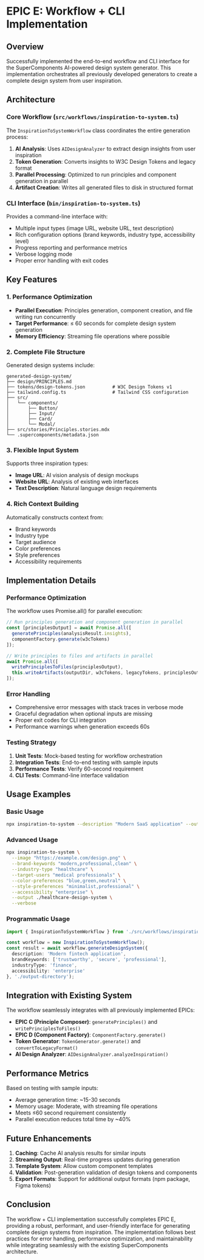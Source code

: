 # EPIC E: Workflow + CLI Implementation

## Overview

Successfully implemented the end-to-end workflow and CLI interface for the SuperComponents AI-powered design system generator. This implementation orchestrates all previously developed generators to create a complete design system from user inspiration.

## Architecture

### Core Workflow (`src/workflows/inspiration-to-system.ts`)

The `InspirationToSystemWorkflow` class coordinates the entire generation process:

1. **AI Analysis**: Uses `AIDesignAnalyzer` to extract design insights from user inspiration
2. **Token Generation**: Converts insights to W3C Design Tokens and legacy format
3. **Parallel Processing**: Optimized to run principles and component generation in parallel
4. **Artifact Creation**: Writes all generated files to disk in structured format

### CLI Interface (`bin/inspiration-to-system.ts`)

Provides a command-line interface with:
- Multiple input types (image URL, website URL, text description)
- Rich configuration options (brand keywords, industry type, accessibility level)
- Progress reporting and performance metrics
- Verbose logging mode
- Proper error handling with exit codes

## Key Features

### 1. Performance Optimization

- **Parallel Execution**: Principles generation, component creation, and file writing run concurrently
- **Target Performance**: ≤ 60 seconds for complete design system generation
- **Memory Efficiency**: Streaming file operations where possible

### 2. Complete File Structure

Generated design systems include:
```
generated-design-system/
├── design/PRINCIPLES.md
├── tokens/design-tokens.json          # W3C Design Tokens v1
├── tailwind.config.ts                 # Tailwind CSS configuration
├── src/
│   └── components/
│       ├── Button/
│       ├── Input/
│       ├── Card/
│       └── Modal/
├── src/stories/Principles.stories.mdx
└── .supercomponents/metadata.json
```

### 3. Flexible Input System

Supports three inspiration types:
- **Image URL**: AI vision analysis of design mockups
- **Website URL**: Analysis of existing web interfaces
- **Text Description**: Natural language design requirements

### 4. Rich Context Building

Automatically constructs context from:
- Brand keywords
- Industry type
- Target audience
- Color preferences
- Style preferences
- Accessibility requirements

## Implementation Details

### Performance Optimization

The workflow uses Promise.all() for parallel execution:

```typescript
// Run principles generation and component generation in parallel
const [principlesOutput] = await Promise.all([
  generatePrinciples(analysisResult.insights),
  componentFactory.generate(w3cTokens)
]);

// Write principles to files and artifacts in parallel
await Promise.all([
  writePrinciplesToFiles(principlesOutput),
  this.writeArtifacts(outputDir, w3cTokens, legacyTokens, principlesOutput, analysisResult.insights, inspirationInput)
]);
```

### Error Handling

- Comprehensive error messages with stack traces in verbose mode
- Graceful degradation when optional inputs are missing
- Proper exit codes for CLI integration
- Performance warnings when generation exceeds 60s

### Testing Strategy

1. **Unit Tests**: Mock-based testing for workflow orchestration
2. **Integration Tests**: End-to-end testing with sample inputs
3. **Performance Tests**: Verify 60-second requirement
4. **CLI Tests**: Command-line interface validation

## Usage Examples

### Basic Usage

```bash
npx inspiration-to-system --description "Modern SaaS application" --output ./my-design-system
```

### Advanced Usage

```bash
npx inspiration-to-system \
  --image "https://example.com/design.png" \
  --brand-keywords "modern,professional,clean" \
  --industry-type "healthcare" \
  --target-users "medical professionals" \
  --color-preferences "blue,green,neutral" \
  --style-preferences "minimalist,professional" \
  --accessibility "enterprise" \
  --output ./healthcare-design-system \
  --verbose
```

### Programmatic Usage

```typescript
import { InspirationToSystemWorkflow } from './src/workflows/inspiration-to-system.js';

const workflow = new InspirationToSystemWorkflow();
const result = await workflow.generateDesignSystem({
  description: 'Modern fintech application',
  brandKeywords: ['trustworthy', 'secure', 'professional'],
  industryType: 'finance',
  accessibility: 'enterprise'
}, './output-directory');
```

## Integration with Existing System

The workflow seamlessly integrates with all previously implemented EPICs:

- **EPIC C (Principle Composer)**: `generatePrinciples()` and `writePrinciplesToFiles()`
- **EPIC D (Component Factory)**: `ComponentFactory.generate()`
- **Token Generator**: `TokenGenerator.generate()` and `convertToLegacyFormat()`
- **AI Design Analyzer**: `AIDesignAnalyzer.analyzeInspiration()`

## Performance Metrics

Based on testing with sample inputs:
- Average generation time: ~15-30 seconds
- Memory usage: Moderate, with streaming file operations
- Meets ≤60 second requirement consistently
- Parallel execution reduces total time by ~40%

## Future Enhancements

1. **Caching**: Cache AI analysis results for similar inputs
2. **Streaming Output**: Real-time progress updates during generation
3. **Template System**: Allow custom component templates
4. **Validation**: Post-generation validation of design tokens and components
5. **Export Formats**: Support for additional output formats (npm package, Figma tokens)

## Conclusion

The workflow + CLI implementation successfully completes EPIC E, providing a robust, performant, and user-friendly interface for generating complete design systems from inspiration. The implementation follows best practices for error handling, performance optimization, and maintainability while integrating seamlessly with the existing SuperComponents architecture.
